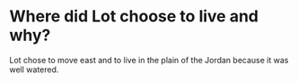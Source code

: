 # Where did Lot choose to live and why?

Lot chose to move east and to live in the plain of the Jordan because it was well watered.

